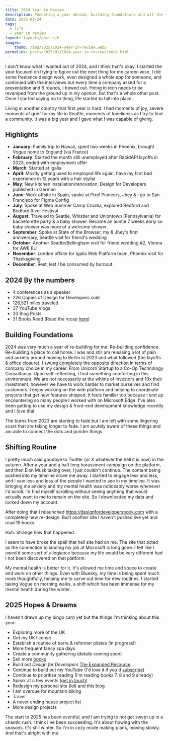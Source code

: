 ```yaml
---
title: 2024 Year in Review
description: Pondering a year abroad, building foundations and all the other stuff. 
date: 2025-01-24
tags:
  - life
  - year in review
layout: layouts/post.njk
images:
    thumb: /img/2025/2024-year-in-review.webp
permalink: posts/2025/01/2024-year-in-review/index.html
---
```


I don't know what I wanted out of 2024, and I think that's okay. I started the year focused on trying to figure out the next thing for me career-wise. I did some freelance design work, even designed a whole app for someone, and continued with the interviews but every time a company asked for a presentation and 6 rounds, I bowed out. Hiring in tech needs to be revamped from the ground up in my opinion, but that's a whole other post. Once I started saying no to thing, life started to fall into place. 

Living in another country that first year is hard. I had moments of joy, severe moments of grief for my life in Seattle, moments of loneliness as I try to find a community. It was a big year and I gave what I was capable of giving. 

## Highlights

- **January**: Family trip to Hawaii, spent two weeks in Phoenix, brought Vogue home to England (via France)
- **February**: Started the month still unemployed after RapidAPI layoffs in 2023, ended with employment offer
- **March**: Started at Igalia 
- **April**: Mostly getting used to employed life again, have my first bad experience in 12 years with a hair stylist
- **May**: New kitchen installation/renovation, Design for Developers published in German 
- **June**: Work offsite in Spain, spoke at Pixel Pioneers, Jhey & I go to San Francisco for Figma Config
- **July**: Spoke at Web Summer Camp Croatia, explored Bedford and Bedford River Festival
- **August**: Traveled to Seattle, Whistler and Uniontown (Pennsylvania) for bachelorette party & a baby shower. Became an auntie 7 weeks early so baby shower was more of a welcome shower.
- **September**: Spoke at State of the Browser, my & Jhey's first anniversary, Seattle visit for friend's wedding 
- **October**: Another Seattle/Bellingham visit for friend wedding #2, Vienna for AWE EU
- **November**: London offsite for Igalia Web Platform team, Phoenix visit for Thanksgiving
- **December**: Rest, lest I be consumed by burnout.

## 2024 By the numbers

- 4 conferences as a speaker
- 226 Copies of Design for Developers sold
- 128,521 miles traveled 
- 37 YouTube Vlogs 
- 20 Blog Posts 
- 31 Books Read (Read the recap [here](https://blog.stephaniestimac.com/posts/2025/01/2024-book-roundup/))

##  Building Foundations
2024 was very much a year of re-building for me. Re-building confidence. Re-building a place to call home. I was and still am releasing a lot of pain and anxiety around moving to Berlin in 2023 and what followed (the layoffs & office closure). I swung completely the opposite direction in terms of company choice in my career. From Unicorn Startup to a Co-Op Technology Consultancy. Upon self-reflecting, I find something comforting in this environment. We are not necessarily at the whims of investors and 10x their investment, however we have to work harder to market ourselves and find customers. I enjoy working on the web platform and helping to coordinate projects that  get new features shipped. It feels familiar too because I end up encountering so many people I worked with on Microsoft Edge. I've also been getting to use my design & front-end development knowledge recently and I love that. 

The burns from 2023 are starting to fade but I am left with some lingering scars that are taking longer to fade. I am acutely aware of these things and am able to connect the dots and ponder things. 

## Shifting Routine
I pretty much said goodbye to Twitter (or X whatever the hell it is now) in the autumn. After a year and a half long harassment campaign on the platform, and then Elon Musk taking over, I just couldn't continue. The content being pushed into my timeline drove me away. I started to engage less and less, and I saw less and less of the people I wanted to see in my timeline. It was bringing me anxiety and my mental health was noticeably worse whenever I'd scroll. I'd find myself scrolling without seeing anything that would actually want to me to remain on the site. So I downloaded my data and locked down my account.  

After doing that I relaunched https://designfordevelopersbook.com with a completely new re-design. Built another site I haven't pushed live yet and read 15 books. 

Huh. Strange how that happened. 

I seem to have broke the spell that hell site had on me. The site that acted as the connection to landing my job at Microsoft is long gone. I felt like I owed it some sort of allegiance because my life would be very different had I not been discovered on that platform.

My mental health is better for it. It's allowed me time and space to create and work on other things. Even with Bluesky, my time is being spent much more thoughtfully, helping me to carve out time for new routines. I started taking Vogue on morning walks, a shift which has been immense for my mental health during the winter. 

## 2025 Hopes & Dreams 

I haven't drawn up my bingo card yet but the things I'm thinking about this year:
- Exploring more of the UK 
- Get my UK license 
- Establish a routine of barre & reformer pilates (in progress!)
- More frequent fancy spa days 
- Create a community gathering (details coming soon)
- Sell more [books](https://www.manning.com/books/design-for-developers?utm_source=stimac&utm_medium=affiliate&utm_campaign=book_stimac_design_4_19_22&a_aid=stimac&a_bid=5f6ba095&)
- Build out _Design for Developers_ [The Expanded Resource](https://designfordevelopersbook.com/)
- Continue to build out my YouTube (I'd love it if you'd [subscribe](https://www.youtube.com/@seaotta__))
- Continue to prioritize reading (I'm reading books 7, 8 and 9 already)
- Speak at a few events ([get in touch](mailto:steph.stimac@gmail.com))
- Redesign my personal site (lol) and this blog
- I am overdue for mountain biking 
- Travel 
- A never ending house project list 
- More design projects

The start to 2025 has been eventful, and I am trying to not get swept up in a chaotic rush. I think I've been succeeding. It's about flowing with the seasons. It's still winter. So I'm in cozy mode making plans, moving slowly. And that's alright with me. 
